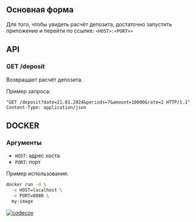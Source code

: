 ## Основная форма

Для того, чтобы увидеть расчёт депозита, достаточно запустить приложение и перейти по ссылке: `<HOST>:<PORT>>`

## API

### GET /deposit

Возвращает расчёт депозита.

Пример запроса:

```http
"GET /deposit?date=21.01.2024&periods=7&amount=10000&rate=2 HTTP/1.1"
Content-Type: application/json
```

## DOCKER

### Аргументы

* `HOST`: адрес хоста
* `PORT`: порт

Пример использования:

```bash
docker run -d \
  -e HOST=localhost \
  -e PORT=8080 \
  my-image
```

[![codecov](https://codecov.io/gh/Ar-b-ra/REST_Test/branch/master/graph/badge.svg)](https://codecov.io/gh/Ar-b-ra/REST_Test)